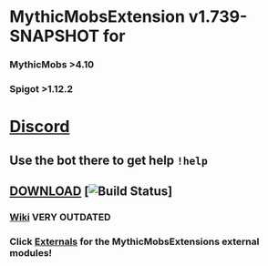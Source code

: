 # MythicMobsExtension v1.739-SNAPSHOT for 
### MythicMobs >4.10
### Spigot >1.12.2

# [Discord](https://discord.gg/8EfDrnd) <br>
## Use the bot there to get help `!help`


## [DOWNLOAD](https://mc.hackerzlair.org/jenkins/job/MythicMobsExtension/) [![Build Status](https://mc.hackerzlair.org/jenkins/job/MythicMobsExtension/badge/icon)] <br>


### [Wiki](https://github.com/BerndiVader/MythicMobsExtension/wiki) VERY OUTDATED
### Click [Externals](https://github.com/BerndiVader/MMExternals) for the MythicMobsExtensions external modules!
